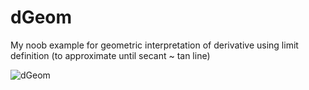 # dGeom 
My noob example for geometric interpretation of derivative using limit definition (to approximate until secant ~ tan line)

![dGeom](https://i.imgur.com/TEQsegc.png)
